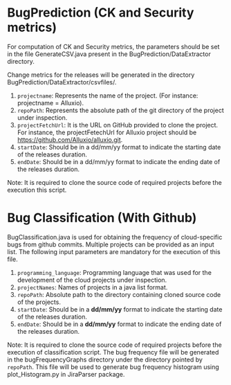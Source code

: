# BugPrediction (CK and Security metrics)

For computation of CK and Security metrics, the parameters should be set in the file GenerateCSV.java present
in the BugPrediction/DataExtractor directory.

Change metrics for the releases will be generated
in the directory BugPrediction/DataExtractor/csvfiles/.

1. `projectname`: Represents the name of the project. (For instance: projectname = Alluxio).
2. `repoPath`: Represents the absolute path of the git directory of the project under inspection.
3. `projectFetchUrl`: It is the URL on GitHub provided to clone the project. For instance, the projectFetechUrl
for Alluxio project should be https://github.com/Alluxio/alluxio.git.
4. `startDate`: Should be in a dd/mm/yy format to indicate the starting date of the releases duration.
5. `endDate`: Should be in a dd/mm/yy format to indicate the ending date of the releases duration.

Note: It is required to clone the source code of required projects before the execution this script.

# Bug Classification (With Github)

BugClassification.java is used for obtaining the frequency of cloud-specific bugs from github commits.
Multiple projects can be provided as an input list. The following input parameters are
mandatory for the execution of this file.


1. `programming_language`: Programming language that was used for the development of the cloud projects under inspection.
2. `projectNames`: Names of projects in a java list format.
3. `repoPath`: Absolute path to the directory containing cloned source code of the projects.
4. `startDate`: Should be in a **dd/mm/yy** format to indicate the starting date of the releases duration.
5. `endDate`: Should be in a **dd/mm/yy** format to indicate the ending date of the releases duration.


Note: It is required to clone the source code of required projects before the execution of classification script. The bug frequency file will be generated in the bugFrequencyGraphs directory under the directory pointed by `repoPath`. This file will be used to generate bug frequency histogram using plot_Histogram.py in JiraParser package.

